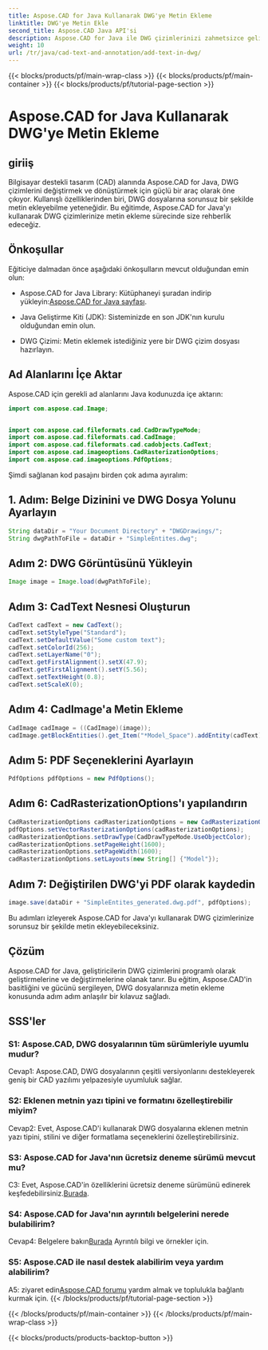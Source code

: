 ```yaml
---
title: Aspose.CAD for Java Kullanarak DWG'ye Metin Ekleme
linktitle: DWG'ye Metin Ekle
second_title: Aspose.CAD Java API'si
description: Aspose.CAD for Java ile DWG çizimlerinizi zahmetsizce geliştirin. Adım adım kılavuzumuzla sorunsuz bir şekilde metin ekleyin.
weight: 10
url: /tr/java/cad-text-and-annotation/add-text-in-dwg/
---
```


{{< blocks/products/pf/main-wrap-class >}}
{{< blocks/products/pf/main-container >}}
{{< blocks/products/pf/tutorial-page-section >}}

# Aspose.CAD for Java Kullanarak DWG'ye Metin Ekleme

## giriiş

Bilgisayar destekli tasarım (CAD) alanında Aspose.CAD for Java, DWG çizimlerini değiştirmek ve dönüştürmek için güçlü bir araç olarak öne çıkıyor. Kullanışlı özelliklerinden biri, DWG dosyalarına sorunsuz bir şekilde metin ekleyebilme yeteneğidir. Bu eğitimde, Aspose.CAD for Java'yı kullanarak DWG çizimlerinize metin ekleme sürecinde size rehberlik edeceğiz.

## Önkoşullar

Eğiticiye dalmadan önce aşağıdaki önkoşulların mevcut olduğundan emin olun:

-  Aspose.CAD for Java Library: Kütüphaneyi şuradan indirip yükleyin:[Aspose.CAD for Java sayfası](https://releases.aspose.com/cad/java/).

- Java Geliştirme Kiti (JDK): Sisteminizde en son JDK'nın kurulu olduğundan emin olun.

- DWG Çizimi: Metin eklemek istediğiniz yere bir DWG çizim dosyası hazırlayın.

## Ad Alanlarını İçe Aktar

Aspose.CAD için gerekli ad alanlarını Java kodunuzda içe aktarın:

```java
import com.aspose.cad.Image;


import com.aspose.cad.fileformats.cad.CadDrawTypeMode;
import com.aspose.cad.fileformats.cad.CadImage;
import com.aspose.cad.fileformats.cad.cadobjects.CadText;
import com.aspose.cad.imageoptions.CadRasterizationOptions;
import com.aspose.cad.imageoptions.PdfOptions;
```

Şimdi sağlanan kod pasajını birden çok adıma ayıralım:

## 1. Adım: Belge Dizinini ve DWG Dosya Yolunu Ayarlayın

```java
String dataDir = "Your Document Directory" + "DWGDrawings/";
String dwgPathToFile = dataDir + "SimpleEntites.dwg";
```

## Adım 2: DWG Görüntüsünü Yükleyin

```java
Image image = Image.load(dwgPathToFile);
```

## Adım 3: CadText Nesnesi Oluşturun

```java
CadText cadText = new CadText();
cadText.setStyleType("Standard");
cadText.setDefaultValue("Some custom text");
cadText.setColorId(256);
cadText.setLayerName("0");
cadText.getFirstAlignment().setX(47.9);
cadText.getFirstAlignment().setY(5.56);
cadText.setTextHeight(0.8);
cadText.setScaleX(0);
```

## Adım 4: CadImage'a Metin Ekleme

```java
CadImage cadImage = ((CadImage)(image));
cadImage.getBlockEntities().get_Item("*Model_Space").addEntity(cadText);
```

## Adım 5: PDF Seçeneklerini Ayarlayın

```java
PdfOptions pdfOptions = new PdfOptions();
```

## Adım 6: CadRasterizationOptions'ı yapılandırın

```java
CadRasterizationOptions cadRasterizationOptions = new CadRasterizationOptions();
pdfOptions.setVectorRasterizationOptions(cadRasterizationOptions);
cadRasterizationOptions.setDrawType(CadDrawTypeMode.UseObjectColor);
cadRasterizationOptions.setPageHeight(1600);
cadRasterizationOptions.setPageWidth(1600);
cadRasterizationOptions.setLayouts(new String[] {"Model"});
```

## Adım 7: Değiştirilen DWG'yi PDF olarak kaydedin

```java
image.save(dataDir + "SimpleEntites_generated.dwg.pdf", pdfOptions);
```

Bu adımları izleyerek Aspose.CAD for Java'yı kullanarak DWG çizimlerinize sorunsuz bir şekilde metin ekleyebileceksiniz.

## Çözüm

Aspose.CAD for Java, geliştiricilerin DWG çizimlerini programlı olarak geliştirmelerine ve değiştirmelerine olanak tanır. Bu eğitim, Aspose.CAD'in basitliğini ve gücünü sergileyen, DWG dosyalarınıza metin ekleme konusunda adım adım anlaşılır bir kılavuz sağladı.

## SSS'ler

### S1: Aspose.CAD, DWG dosyalarının tüm sürümleriyle uyumlu mudur?

Cevap1: Aspose.CAD, DWG dosyalarının çeşitli versiyonlarını destekleyerek geniş bir CAD yazılımı yelpazesiyle uyumluluk sağlar.

### S2: Eklenen metnin yazı tipini ve formatını özelleştirebilir miyim?

Cevap2: Evet, Aspose.CAD'i kullanarak DWG dosyalarına eklenen metnin yazı tipini, stilini ve diğer formatlama seçeneklerini özelleştirebilirsiniz.

### S3: Aspose.CAD for Java'nın ücretsiz deneme sürümü mevcut mu?

 C3: Evet, Aspose.CAD'in özelliklerini ücretsiz deneme sürümünü edinerek keşfedebilirsiniz.[Burada](https://releases.aspose.com/).

### S4: Aspose.CAD for Java'nın ayrıntılı belgelerini nerede bulabilirim?

 Cevap4: Belgelere bakın[Burada](https://reference.aspose.com/cad/java/) Ayrıntılı bilgi ve örnekler için.

### S5: Aspose.CAD ile nasıl destek alabilirim veya yardım alabilirim?

A5: ziyaret edin[Aspose.CAD forumu](https://forum.aspose.com/c/cad/19) yardım almak ve toplulukla bağlantı kurmak için.
{{< /blocks/products/pf/tutorial-page-section >}}

{{< /blocks/products/pf/main-container >}}
{{< /blocks/products/pf/main-wrap-class >}}

{{< blocks/products/products-backtop-button >}}
